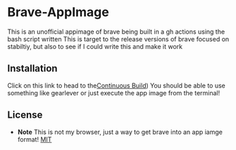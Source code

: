 # Brave-AppImage

This is an unofficial appimage of brave being built in a gh actions using the bash script written
This is target to the release versions of brave focused on stabiltiy, but also to see if I could write this and make it work

## Installation
Click on this link to head to the[Continuous Build](https://github.com/Betim-Hodza/Brave-AppImage/releases/tag/continuous))
You should be able to use something like gearlever or just execute the app image from the terminal!

## License
* **Note** This is not my browser, just a way to get brave into an app iamge format!
[MIT](https://choosealicense.com/licenses/mit/)
